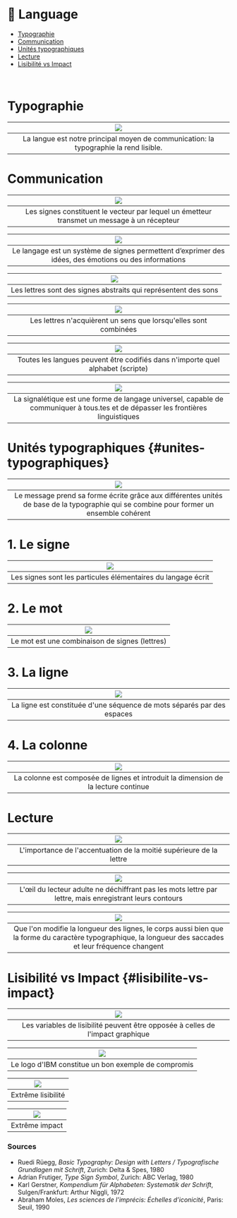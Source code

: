 # 💬 Language

- [Typographie](#typographie)
- [Communication](#communication)
- [Unités typographiques](#unites-typographiques)
- [Lecture](#lecture)
- [Lisibilité vs Impact](#lisibilite-vs-impact)

&nbsp;

# Typographie  

|![](links/1-Language_v217.gif)|
|:---:|
| La langue est notre principal moyen de communication: la typographie la rend lisible. |

# Communication  

|![](links/1-Language_v2.gif)|
|:---:|
| Les signes constituent le vecteur par lequel un émetteur transmet un message à un récepteur |

|![](links/1-Language_v215.jpg)|
|:---:|
| Le langage est un système de signes permettent d’exprimer des idées, des émotions ou des informations |

|![](links/1-Language_v210.jpg)|
|:---:|
| Les lettres sont des signes abstraits qui représentent des sons |

|![](links/1-Language_v2116.jpg)|
|:---:|
| Les lettres n'acquièrent un sens que lorsqu'elles sont combinées |

|![](links/1-Language_v2120.gif)|
|:---:|
| Toutes les langues peuvent être codifiés dans n'importe quel alphabet (scripte) | 

|![](links/1-Language_v2127.gif)|
|:---:|
| La signalétique est une forme de langage universel, capable de communiquer à tous.tes et de dépasser les frontières linguistiques |

# Unités typographiques {#unites-typographiques}

|![](links/1-Language_v252.gif)|
|:---:|
| Le message prend sa forme écrite grâce aux différentes unités de base de la typographie qui se combine pour former un ensemble cohérent |

# 1. Le signe  

|![](links/1-Language_v272.gif)|
|:---:|
| Les signes sont les particules élémentaires du langage écrit |

# 2. Le mot  

|![](links/1-Language_v279.gif)|
|:---:|
| Le mot est une combinaison de signes (lettres) |

# 3. La ligne  

|![](links/1-Language_v285.gif)|
|:---:|
| La ligne est constituée d'une séquence de mots séparés par des espaces |

# 4. La colonne  

|![](links/1-Language_v2108.gif)|
|:---:|
| La colonne est composée de lignes et introduit la dimension de la lecture continue |

# Lecture  

|![](links/1-Language_v2133.gif)|
|:---:|
| L'importance de l'accentuation de la moitié supérieure de la lettre |

|![](links/1-Language_def_up2.gif)|
|:---:|
| L'œil du lecteur adulte ne déchiffrant pas les mots lettre par lettre, mais enregistrant leurs contours |

|![](links/1-Language_v2137.gif)|
|:---:|
| Que l'on modifie la longueur des lignes, le corps aussi bien que la forme du caractère typographique, la longueur des saccades et leur fréquence changent |

# Lisibilité vs Impact {#lisibilite-vs-impact}

|![](links/1-Language_v2161.gif)|
|:---:|
| Les variables de lisibilité peuvent être opposée à celles de l'impact graphique |

|![](links/1-Language_v2168.jpg)|
|:---:|
| Le logo d'IBM constitue un bon exemple de compromis |

|![](links/1-Language_v2169.jpg)|
|:---:|
| Extrême lisibilité |

|![](links/1-Language_v2170.jpg)|
|:---:|
| Extrême impact |



### Sources

- Ruedi Rüegg, *Basic Typography: Design with Letters / Typografische Grundlagen mit Schrift*, Zurich: Delta & Spes, 1980  
- Adrian Frutiger, *Type Sign Symbol*, Zurich: ABC Verlag, 1980  
- Karl Gerstner, *Kompendium für Alphabeten: Systematik der Schrift*, Sulgen/Frankfurt: Arthur Niggli, 1972  
- Abraham Moles, *Les sciences de l’imprécis: Échelles d’iconicité*, Paris: Seuil, 1990  

<!-- - **Prénom Nom**  
  *Titre*, 0000 -->

<!-- [^1]: Adrian Frutiger, *Type, Sign, Symbol*, 1980 -->

<!--


Toute exploration de l'alphabet présuppose
une exploration des liens entre l'écriture et le langage.
L'écriture est l'expression et la représentation du langage, qui à son tour
est « l'expression et la représentation des pensées, des sentiments, des actes de volonté ».


Il n'existe que deux systèmes d'écriture.
Outre le système alphabétique, appelé plus largement système phonétique,
il existe également le système idéographique, que l'on retrouve principalement dans l'écriture chinoise :
les signes ne représentent pas des sons, mais des mots.
Ils ne renvoient pas au son prononcé, mais à l'idée.




Il y a ensuite un deuxième aspect de l'alphabet à explorer :
les lettres sont-elles liées entre elles ?
Ce n'est qu'en combinaison, comme dans la séquence des sons prononcés, qu'elles acquièrent un sens.
La différence fondamentale est la suivante :
la parole se déroule dans le temps et l'écriture dans l'espace.
L'oreille n'a pas de direction, contrairement à l'œil.






La parole est "l'expression et la représentation... par le biais de sons et de mots liés
L'écriture - dit Wittgenstein - "peut être conçue comme un langage pour décrire des images sonores".

"Le langage est constitué de signes physiquement perceptibles'°
qui doivent toujours être considérés et compris sous trois aspects : ils signifient un état ou l'intention de l'émetteur (expression, symptôme). influencent le récepteur (appel, signal).
et transmettent des informations sur des objets et des états de fait (représentation, symbole)."

Signes:
"marque picturale se rapportant à un objet (ce qui est signifié). peut être entendue (langage parlé, musique), ou vue (lettre, geste, sémaphore). ressentie avec le sens tactile (frapper, braille).
et sentie (marques olfactives pour distinguer le territoire d'un animal)".

L'alphabet visuel est constitué d'éléments optiquement aussi différents que possible : horizontales, montants, diagonales, arcs.
Ces éléments donnent aux lettres leurs formes primaires caractéristiques, ce qui permet de les distinguer facilement
tout en créant spontanément des rythmes contrastés d'une lettre à l'autre.


"Décrire une multiplicité de lois de la vision : nous ne percevons pas des stimuli isolés mais des totalités, des interconnexions.
Les configurations sont une classe particulière de ces totalités.
Cette caractéristique est d'une importance fondamentale pour la lecture.
"L'œil parcourt par à-coups les caractères écrits d'un texte.
Il absorbe entre 3 et 10 lettres à la fois.
La taille de chacune de ces sections, appelées fixations, est déterminée principalement par le contenu informatif des signes et ne doit pas nécessairement être identique à la division en mots".11



Intégral signifie : formé en un tout. On part ici du principe aristotélicien selon lequel le tout est plus grand que la somme de ses parties. Et cela concerne tout particulièrement la typographie. La typographie est l'art de créer un tout à partir d'éléments prédéterminés. Le typographe « compose ». Il compose des lettres individuelles pour former des mots, puis des mots pour former des phrases.


Les lettres sont les particules élémentaires du langage écrit – et donc de la typographie. Ce sont des signes figuratifs pour des sons sans contenu, des éléments qui n'acquièrent un sens et une valeur que lorsqu'ils sont combinés. Cela signifie que les combinaisons de 2, 3 lettres ou plus forment dans tous les cas une image verbale, mais que certaines lettres ne rendent une idée précise que dans un certain ordre ; elles constituent littéralement un mot. Pour clarifier l'exemple sous un autre angle, prenons 4 lettres qui peuvent être combinées de 4 façons différentes. Nous voyons alors qu'une seule combinaison a du sens. Les 23 autres sont certes lisibles et prononçables, elles contiennent les mêmes éléments et donnent le même résultat. Mais elles ne constituent pas un tout linguistique. Elles restent dénuées de sens.




Que l'on modifie la longueur des lignes, le corps aussi bien que la forme du caractère typographique, ou encore le contraste entre le blanc de la page et les lettres noires, et le même texte sera lu plus ou moins rapidement. En fonction du type d'imprimé, la longueur des saccades et leur fréquence changent.




Alors que le lecteur est à peine capable de déchiffrer la ligne dont la partie supérieure de la hauteur de x et les ascendantes des lettres sont recouvertes, en règle générale, le texte reste encore lisible lorsque les parties inférieures de la lettre sont effacées.




Résumé :
1. La typographie intégrale vise à marier le langage et la typographie pour créer une nouvelle unité, un tout supérieur. Le texte et la typographie ne sont pas tant deux processus consécutifs à différents niveaux que des éléments qui s'interpénètrent.
2. L'unité est atteinte en différentes phases, chacune incluant la précédente :
- dans l'intégration de différents signes, différentes lettres dans le mot. Exemples 1 à 4
- dans l'intégration de différents mots dans la phrase. Exemples 5 à 8
- dans l'intégration de différentes phrases dans la
dimension « temps de lecture ». Exemples 9 à 12
- dans l'intégration de problèmes et de fonctions indépendants. Exemples 13 à 39




Le « Compendium pour lettrés » - le système d'écriture,
est un inventaire des aspects de l'alphabet et de ses possibilités.


En principe, l'allemand, comme toutes les langues, peut être codifié dans n'importe quel alphabet.

Le texte et la typographie sont des éléments qui s'interpénètrent pour former un tout supéfieur. La parole se déroule dans le temps et l'écriture dans l'espace

-->

